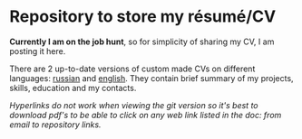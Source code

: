 # Repository to store my résumé/CV
**Currently I am on the job hunt**, so for simplicity of sharing my CV, I am posting it here.

There are 2 up-to-date versions of custom made CVs on different languages: [russian](Russian_Shevnin_DataScientist.pdf) and [english](English_Shevnin_DataScientist.pdf). They contain brief summary of my projects, skills, education and my contacts.

*Hyperlinks do not work when viewing the git version so it's best to download pdf's to be able to click on any web link listed in the doc: from email to repository links.*
